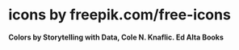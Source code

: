 # icons by freepik.com/free-icons

**Colors by Storytelling with Data, Cole N. Knaflic. Ed Alta Books**
